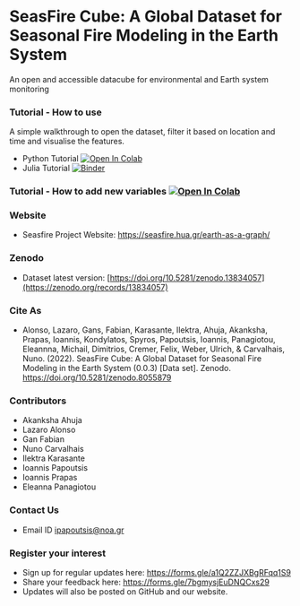 # SeasFire Cube: A Global Dataset for Seasonal Fire Modeling in the Earth System
An open and accessible datacube for environmental and Earth system monitoring 

### Tutorial -  How to use  
A simple walkthrough to open the dataset, filter it based on location and time and visualise the features.  
- Python Tutorial  [![Open In Colab](https://colab.research.google.com/assets/colab-badge.svg)](https://colab.research.google.com/drive/1GpP8G_maDApNRl4GbRY4UgCggna942xz?usp=sharing)
- Julia Tutorial [![Binder](https://mybinder.org/badge_logo.svg)](https://mybinder.org/v2/gh/SeasFire/seasfire-datacube/main?labpath=Julia-Tutorial%2Ftutorial.ipynb)


### Tutorial -  How to add new variables [![Open In Colab](https://colab.research.google.com/assets/colab-badge.svg)](https://colab.research.google.com/drive/1kJhjEck_CN3xraAegYZNQIbtG7L58jRe?usp=sharing)

### Website 
- Seasfire Project Website: https://seasfire.hua.gr/earth-as-a-graph/

### Zenodo
- Dataset latest version: [https://doi.org/10.5281/zenodo.13834057](https://zenodo.org/records/13834057)

### Cite As 
- Alonso, Lazaro, Gans, Fabian, Karasante, Ilektra, Ahuja, Akanksha, Prapas, Ioannis, Kondylatos, Spyros, Papoutsis, Ioannis, Panagiotou, Eleannna, Michail, Dimitrios, Cremer, Felix, Weber, Ulrich, & Carvalhais, Nuno. (2022). SeasFire Cube: A Global Dataset for Seasonal Fire Modeling in the Earth System (0.0.3) [Data set]. Zenodo. https://doi.org/10.5281/zenodo.8055879


### Contributors 
- Akanksha Ahuja 
- Lazaro Alonso 
- Gan Fabian
- Nuno Carvalhais
- Ilektra Karasante
- Ioannis Papoutsis 
- Ioannis Prapas 
- Eleanna Panagiotou

### Contact Us 
- Email ID ipapoutsis@noa.gr

### Register your interest 
- Sign up for regular updates here: https://forms.gle/a1Q2ZZJXBgRFqq1S9
- Share your feedback here: https://forms.gle/7bgmysjEuDNQCxs29
- Updates will also be posted on GitHub and our website.
